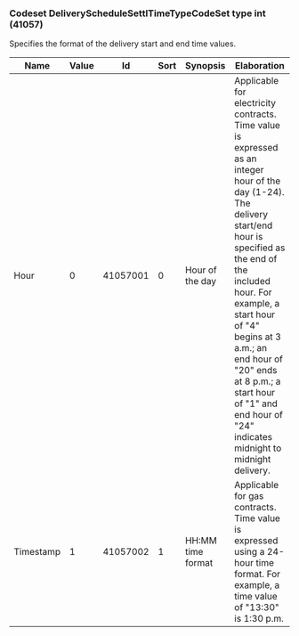 ### Codeset DeliveryScheduleSettlTimeTypeCodeSet type int (41057)

Specifies the format of the delivery start and end time values.

| Name      | Value | Id       | Sort | Synopsis          | Elaboration                                                                                                                               |
|-----------|-------|----------|------|-------------------|-------------------------------------------------------------------------------------------------------------------------------|
| Hour      | 0     | 41057001 | 0    | Hour of the day   | Applicable for electricity contracts. Time value is expressed as an integer hour of the day (1-24). The delivery start/end hour is specified as the end of the included hour. For example, a start hour of "4" begins at 3 a.m.; an end hour of "20" ends at 8 p.m.; a start hour of "1" and end hour of "24" indicates midnight to midnight delivery. |
| Timestamp | 1     | 41057002 | 1    | HH:MM time format | Applicable for gas contracts. Time value is expressed using a 24-hour time format. For example, a time value of "13:30" is 1:30 p.m.                                                                                                                               |

